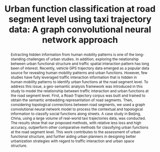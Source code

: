 ---
pages: "101619"
keywords: ['Graph convolutional neural network', ' Semantic embedding', ' Traffic interaction patterns', ' Urban functions', ' Vehicle GPS trajectory data']
authors: ['Hu, Sheng ', ' Gao, Song ', ' Wu, Liang ', ' Xu, Yongyang ', ' Zhang, Ziwei ', ' Cui, Haifu ', ' Gong, Xi']
publication: "Computers, Environment and Urban Systems"
abstract: "Extracting hidden information from human mobility patterns is one of the long-standing challenges of urban studies. In addition, exploring the relationship between urban functional structure and traffic spatial interaction pattern has long been of interest. Recently, vehicle GPS trajectory data emerged as a popular data source for revealing human mobility patterns and urban functions. However, few studies have fully leveraged traffic interaction information that is hidden in human mobility patterns to identify urban functions at the road segment level. To address this issue, a geo-semantic analysis framework was introduced in this study to model the relationship between traffic interaction and urban functions at the road segment level. First, a Road-Trajectory corpus was built and trained to obtain the semantic embedding representation of road segments. Then, considering topological connections between road segments, we used a graph convolutional neural network model to process the contextual and topological information to classify social functions along streets. A case study in Beijing, China, using a large volume of real-world taxi trajectories data, was conducted. The results show that our proposed methods, with relative less loss and high accuracy, outperform other comparative methods for classifying urban functions at the road segment level. This work contributes to the assessment of urban functional structure, and further aiding urban planners in designing better urbanization strategies with regard to traffic interaction and urban space structure."
doi: "10.1016/j.compenvurbsys.2021.101619"
links:
 - name: url
   link: https://www.sciencedirect.com/science/article/pii/S0198971521000260)
shorttitle: "Urban function classification at road segment level using taxi trajectory data"
issn: "0198-9715"
copyright: "All rights reserved"
volume: "87"
title: "Urban function classification at road segment level using taxi trajectory data: A graph convolutional neural network approach"
ENTRYTYPE: "article"
enableToc: False
enableWhoami: True
pinned: True
publishDate: "2021-05-01"
---